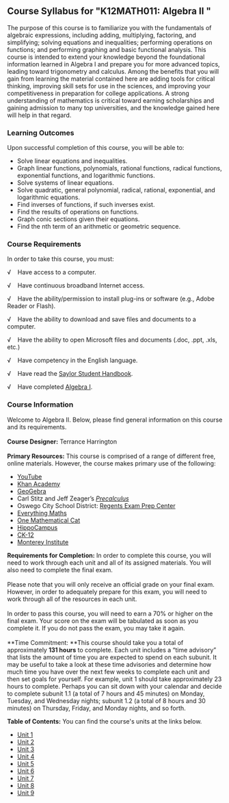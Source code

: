 Course Syllabus for "K12MATH011: Algebra II "
---------------------------------------------

The purpose of this course is to familiarize you with the fundamentals
of algebraic expressions, including adding, multiplying, factoring, and
simplifying; solving equations and inequalities; performing operations
on functions; and performing graphing and basic functional analysis.
This course is intended to extend your knowledge beyond the foundational
information learned in Algebra I and prepare you for more advanced
topics, leading toward trigonometry and calculus. Among the benefits
that you will gain from learning the material contained here are adding
tools for critical thinking, improving skill sets for use in the
sciences, and improving your competitiveness in preparation for college
applications. A strong understanding of mathematics is critical toward
earning scholarships and gaining admission to many top universities, and
the knowledge gained here will help in that regard.

### Learning Outcomes

Upon successful completion of this course, you will be able to:

-   Solve linear equations and inequalities.
-   Graph linear functions, polynomials, rational functions, radical
    functions, exponential functions, and logarithmic functions.
-   Solve systems of linear equations.
-   Solve quadratic, general polynomial, radical, rational, exponential,
    and logarithmic equations.
-   Find inverses of functions, if such inverses exist.
-   Find the results of operations on functions.
-   Graph conic sections given their equations.
-   Find the nth term of an arithmetic or geometric sequence.

### Course Requirements

In order to take this course, you must:  
  
 √    Have access to a computer.  
  
 √    Have continuous broadband Internet access.  
  
 √    Have the ability/permission to install plug-ins or software (e.g.,
Adobe Reader or Flash).  
  
 √    Have the ability to download and save files and documents to a
computer.  
  
 √    Have the ability to open Microsoft files and documents (.doc,
.ppt, .xls, etc.)  
  
 √    Have competency in the English language.  
  
 √    Have read the [Saylor Student
Handbook](http://www.saylor.org/site/wp-content/uploads/2012/05/Saylor-StudentHandbook.pdf).  
  
 √    Have completed [Algebra
I](http://www.saylor.org/courses/k12math009/).

### Course Information

Welcome to Algebra II. Below, please find general information on this
course and its requirements.  
    
 **Course Designer:** Terrance Harrington  
    
 **Primary Resources:** This course is comprised of a range of different
free, online materials. However, the course makes primary use of the
following:   

-   [YouTube](http://www.youtube.com/)
-   [Khan Academy](https://www.khanacademy.org/)
-   [GeoGebra](http://www.geogebra.org/cms/en/)
-   Carl Stitz and Jeff Zeager’s
    *[Precalculus](http://stitz-zeager.com/szprecalculus07042013.pdf)*
-   Oswego City School District: [Regents Exam Prep
    Center](http://regentsprep.org/)
-   [Everything Maths](http://everythingmaths.co.za/)
-   [One Mathematical Cat](http://www.onemathematicalcat.org/)
-   [HippoCampus](http://www.hippocampus.org/)
-   [CK-12](http://www.ck12.org/student/)
-   [Monterey Institute](http://www.montereyinstitute.org/)

**Requirements for Completion:** In order to complete this course, you
will need to work through each unit and all of its assigned materials.
You will also need to complete the final exam.  
    
 Please note that you will only receive an official grade on your final
exam. However, in order to adequately prepare for this exam, you will
need to work through all of the resources in each unit.  
    
 In order to pass this course, you will need to earn a 70% or higher on
the final exam. Your score on the exam will be tabulated as soon as you
complete it. If you do not pass the exam, you may take it again.  
    
 **Time Commitment: **This course should take you a total of
approximately **131 hours** to complete. Each unit includes a “time
advisory” that lists the amount of time you are expected to spend on
each subunit. It may be useful to take a look at these time advisories
and determine how much time you have over the next few weeks to complete
each unit and then set goals for yourself. For example, unit 1 should
take approximately 23 hours to complete. Perhaps you can sit down with
your calendar and decide to complete subunit 1.1 (a total of 7 hours and
45 minutes) on Monday, Tuesday, and Wednesday nights; subunit 1.2 (a
total of 8 hours and 30 minutes) on Thursday, Friday, and Monday nights,
and so forth.  
  
**Table of Contents:** You can find the course's units at the links below.

- [Unit 1](https://legacy.saylor.org/k12math011/Unit01/)
- [Unit 2](https://legacy.saylor.org/k12math011/Unit02/)
- [Unit 3](https://legacy.saylor.org/k12math011/Unit03/)
- [Unit 4](https://legacy.saylor.org/k12math011/Unit04/)
- [Unit 5](https://legacy.saylor.org/k12math011/Unit05/)
- [Unit 6](https://legacy.saylor.org/k12math011/Unit06/)
- [Unit 7](https://legacy.saylor.org/k12math011/Unit07/)
- [Unit 8](https://legacy.saylor.org/k12math011/Unit08/)
- [Unit 9](https://legacy.saylor.org/k12math011/Unit09/)
